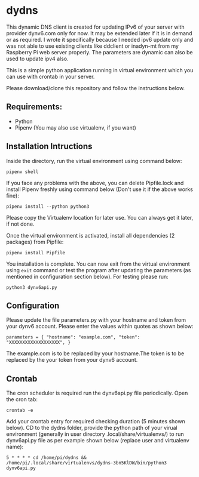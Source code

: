 # dydns

This dynamic DNS client is created for updating IPv6 of your server with provider dynv6.com only for now. It may be extended later if it is in demand or as required. I wrote it specifically because I needed ipv6 update only and was not able to use existing clients like ddclient or inadyn-mt from my Raspberry Pi web server properly. The parameters are dynamic can also be used to update ipv4 also.

This is a simple python application running in virtual environment which you can use with crontab in your server.

Please download/clone this repository and follow the instructions below.


## Requirements:
* Python
* Pipenv (You may also use virtualenv, if you want)


## Installation Intructions
Inside the directory, run the virtual environment using command below:

`pipenv shell`

If you face any problems with the above, you can delete Pipfile.lock and install Pipenv freshly using command below (Don't use it if the above works fine):

`pipenv install --python python3`


Please copy the Virtualenv location for later use. You can always get it later, if not done.

Once the virtual environment is activated, install all dependencies (2 packages) from Pipfile:

`pipenv install Pipfile`

You installation is complete.
You can now exit from the virtual environment using `exit` command or test the program after updating the parameters (as mentioned in configuration section below). For testing please run:

`python3 dynv6api.py`


## Configuration
Please update the file parameters.py with your hostname and token from your dynv6 account. Please enter the values within quotes as shown below:

`parameters = {
        "hostname": "example.com",
        "token": "XXXXXXXXXXXXXXXXXXX",
}`

The example.com is to be replaced by your hostname.The token is to be replaced by the your token from your dynv6 account. 


## Crontab
The cron scheduler is required run the dynv6api.py file periodically. Open the cron tab:

`crontab -e`

Add your crontab entry for required checking duration (5 minutes shown below). CD to the dydns folder, provide the python path of your virual environment (generally in user directory .local/share/virtualenvs/) to run dynv6api.py file as per example shown below (replace user and virtualenv name):

`5 * * * * cd /home/pi/dydns && /home/pi/.local/share/virtualenvs/dydns-3bn5KlDW/bin/python3 dynv6api.py`

